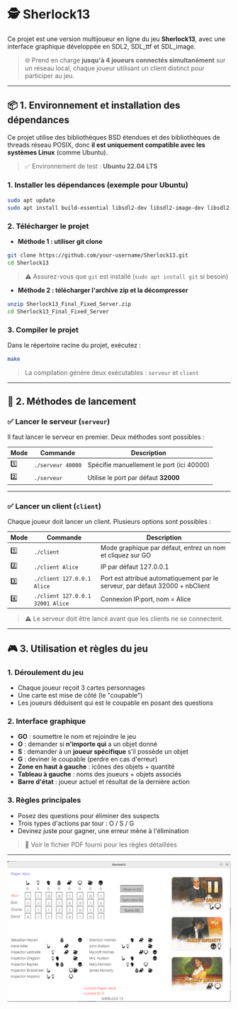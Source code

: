 # 🕵️ Sherlock13

Ce projet est une version multijoueur en ligne du jeu **Sherlock13**, avec une interface graphique développée en SDL2, SDL_ttf et SDL_image.

> 🌐 Prend en charge **jusqu'à 4 joueurs connectés simultanément** sur un réseau local, chaque joueur utilisant un client distinct pour participer au jeu.

---

## 📦 1. Environnement et installation des dépendances

Ce projet utilise des bibliothèques BSD étendues et des bibliothèques de threads réseau POSIX, donc **il est uniquement compatible avec les systèmes Linux** (comme Ubuntu).

> ✅ Environnement de test : **Ubuntu 22.04 LTS**

### 1. Installer les dépendances (exemple pour Ubuntu)

```bash
sudo apt update
sudo apt install build-essential libsdl2-dev libsdl2-image-dev libsdl2-ttf-dev libbsd-dev git
```

### 2. Télécharger le projet

- **Méthode 1 : utiliser git clone**

```bash
git clone https://github.com/your-username/Sherlock13.git
cd Sherlock13
```

> ⚠️ Assurez-vous que `git` est installé (`sudo apt install git` si besoin)

- **Méthode 2 : télécharger l'archive zip et la décompresser**

```bash
unzip Sherlock13_Final_Fixed_Server.zip
cd Sherlock13_Final_Fixed_Server
```

### 3. Compiler le projet

Dans le répertoire racine du projet, exécutez :

```bash
make
```

> La compilation génère deux exécutables : `serveur` et `client`

---

## 🚀 2. Méthodes de lancement

### ✅ Lancer le serveur (`serveur`)

Il faut lancer le serveur en premier. Deux méthodes sont possibles :

| Mode | Commande | Description |
|------|----------|-------------|
| 1️⃣  | `./serveur 40000` | Spécifie manuellement le port (ici 40000) |
| 2️⃣  | `./serveur`       | Utilise le port par défaut **32000** |

---

### ✅ Lancer un client (`client`)

Chaque joueur doit lancer un client. Plusieurs options sont possibles :

| Mode | Commande | Description |
|------|----------|-------------|
| 1️⃣  | `./client`                       | Mode graphique par défaut, entrez un nom et cliquez sur GO |
| 2️⃣  | `./client Alice`                 | IP par défaut 127.0.0.1 |
| 3️⃣  | `./client 127.0.0.1 Alice`       | Port est attribué automatiquement par le serveur, par défaut 32000 + nbClient |
| 4️⃣  | `./client 127.0.0.1 32001 Alice` | Connexion IP:port, nom = Alice |

> ⚠️ Le serveur doit être lancé avant que les clients ne se connectent.

---

## 🎮 3. Utilisation et règles du jeu

### 1. Déroulement du jeu

- Chaque joueur reçoit 3 cartes personnages
- Une carte est mise de côté (le "coupable")
- Les joueurs déduisent qui est le coupable en posant des questions

### 2. Interface graphique

- **GO** : soumettre le nom et rejoindre le jeu
- **O** : demander si **n'importe qui** a un objet donné
- **S** : demander à un **joueur spécifique** s'il possède un objet
- **G** : deviner le coupable (perdre en cas d'erreur)
- **Zone en haut à gauche** : icônes des objets + quantité
- **Tableau à gauche** : noms des joueurs + objets associés
- **Barre d'état** : joueur actuel et résultat de la dernière action

### 3. Règles principales

- Posez des questions pour éliminer des suspects
- Trois types d'actions par tour : O / S / G
- Devinez juste pour gagner, une erreur mène à l'élimination

> 📘 Voir le fichier PDF fourni pour les règles détaillées

---
![Interface du jeu](./Captures%20d’écran/Interface.png)
